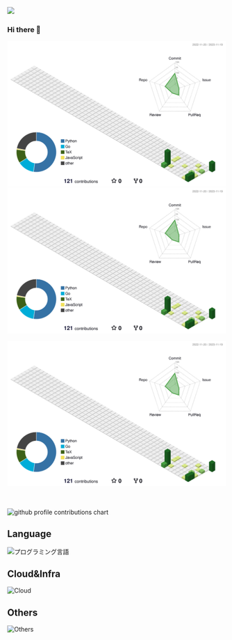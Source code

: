 ![](https://komarev.com/ghpvc/?username=ogiogidayo&color=blue)
### Hi there 👋

<!--
**ogiogidayo/ogiogidayo** is a ✨ _special_ ✨ repository because its `README.md` (this file) appears on your GitHub profile.

Here are some ideas to get you started:

- 🔭 I’m currently working on ...
- 🌱 I’m currently learning ...
- 👯 I’m looking to collaborate on ...
- 🤔 I’m looking for help with ...
- 💬 Ask me about ...
- 📫 How to reach me: ...
- 😄 Pronouns: ...
- ⚡ Fun fact: ...
-->

<p align="left"> 
  <picture>
        <source media="(prefers-color-scheme: dark)"  srcset="output/metrics.base.svg" width="400" />
	<source media="(prefers-color-scheme: light)" srcset="output/metrics.base.svg" width="400" />
	<img alt="github profile contributions chart"    src="https://raw.githubusercontent.com/ogiogidayo/ogiogidayo/output-3d-contrib/day.svg" />
  </picture>
  <picture>
   	<source media="(prefers-color-scheme: dark)"  srcset="output/details.svg" width="400" />
	<source media="(prefers-color-scheme: light)" srcset="output/details.svg" width="400" />
	<img alt="github profile contributions chart"    src="https://raw.githubusercontent.com/ogiogidayo/ogiogidayo/output-3d-contrib/day.svg" />
  </picture>
</p>

<p align="left" >
	<picture>
	  <source media="(prefers-color-scheme: dark)"  srcset="profile-3d-contrib/profile-night-view.svg" width="700" />
	  <source media="(prefers-color-scheme: light)" srcset="profile-3d-contrib/profile-season-animate.svg" width="700" />
	  <img alt="github profile contributions chart"    src="https://raw.githubusercontent.com/ogiogidayo/ogiogidayo/output-3d-contrib/day.svg" />
	</picture>
</p>　

<p align="left"> 
<picture>
  <source media="(prefers-color-scheme: light)"  srcset="output/metrics.plugin.achievements.compact.svg" width="400" />
  <source media="(prefers-color-scheme: dark)"  srcset="output/metrics.plugin.achievements.compact.svg" width="400" />
 <img alt="github profile contributions chart"    src="https://raw.githubusercontent.com/ogiogidayo/ogiogidayo/output-3d-contrib/day.svg" />
<h2>Language</h2>
<img src="https://skillicons.dev/icons?i=go,python,java,typescript,c,cpp,r,fortran" alt="プログラミング言語" />

<h2>Cloud&Infra</h2>
<img src="https://skillicons.dev/icons?i=aws,gcp,terraform,docker,mysql,dynamodb,mongodb,elasticsearch" alt="Cloud" />

<h2>Others</h2>
<img src="https://skillicons.dev/icons?i=postman,matlab,md,fastapi,django,linux,ubuntu" alt="Others" />

<!--
<h2>Developer Tools</h2>
<img src="https://skillicons.dev/icons?i=git,github,latex,vim,emacs,vscode,pycharm,idea,clion" alt=">Developer Tools" />
-->
